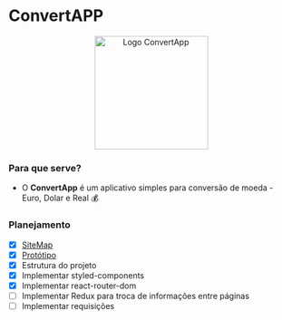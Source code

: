 # ConvertAPP
<p align="center">
  <img src="https://i.imgur.com/zpNtbLx.png" alt="Logo ConvertApp" width="200"/>
</p>

### Para que serve?
- O **ConvertApp** é um aplicativo simples para conversão de moeda - Euro, Dolar e Real 💰

### Planejamento
  - [x] [SiteMap](https://whimsical.com/convertapp-6Rwpm2zXfmRQGW8zR7ft6J)
  - [x] [Protótipo](https://www.figma.com/file/ALCWyJbZqP5UkpwhtSkCfM/Convers%C3%A3o-de-Moedas) 
  - [x] Estrutura do projeto 
  - [x] Implementar styled-components
  - [x] Implementar react-router-dom
  - [ ] Implementar Redux para troca de informações entre páginas
  - [ ] Implementar requisições
